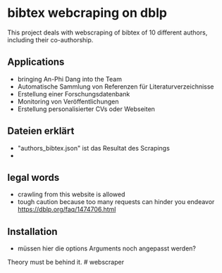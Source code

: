 # bibtex webcraping on dblp 
This project deals with webscraping of bibtex of 10 different authors, including their co-authorship.

## Applications
- bringing An-Phi Dang into the Team
- Automatische Sammlung von Referenzen für Literaturverzeichnisse
- Erstellung einer Forschungsdatenbank
- Monitoring von Veröffentlichungen
- Erstellung personalisierter CVs oder Webseiten

## Dateien erklärt 
- "authors_bibtex.json" ist das Resultat des Scrapings
- 

## legal words 
- crawling from this website is allowed 
- tough caution because too many requests can hinder you endeavor
https://dblp.org/faq/1474706.html


## Installation 
- müssen hier die options Arguments noch angepasst werden? 



Theory must be behind it. # webscraper
